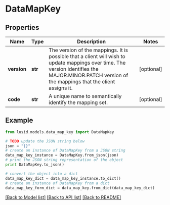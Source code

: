 # DataMapKey


## Properties
Name | Type | Description | Notes
------------ | ------------- | ------------- | -------------
**version** | **str** | The version of the mappings. It is possible that a client will wish to update mappings over time. The version identifies the MAJOR.MINOR.PATCH version  of the mappings that the client assigns it. | [optional] 
**code** | **str** | A unique name to semantically identify the mapping set. | [optional] 

## Example

```python
from lusid.models.data_map_key import DataMapKey

# TODO update the JSON string below
json = "{}"
# create an instance of DataMapKey from a JSON string
data_map_key_instance = DataMapKey.from_json(json)
# print the JSON string representation of the object
print DataMapKey.to_json()

# convert the object into a dict
data_map_key_dict = data_map_key_instance.to_dict()
# create an instance of DataMapKey from a dict
data_map_key_form_dict = data_map_key.from_dict(data_map_key_dict)
```
[[Back to Model list]](../README.md#documentation-for-models) [[Back to API list]](../README.md#documentation-for-api-endpoints) [[Back to README]](../README.md)


